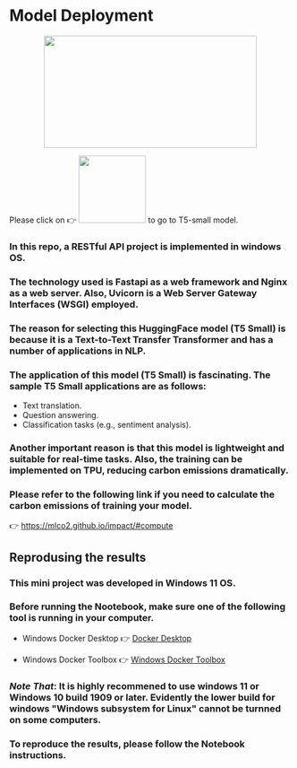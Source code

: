 # Model Deployment

<p align="center">
  <img width="380" height="200" src="https://miro.medium.com/max/1280/0*xfXDPjASztwmJlOa.gif">
</p>



Please click on 👉  [<img src="https://camo.githubusercontent.com/b253a30b83a0724f3f74f3f58236fb49ced8d7b27cb15835c9978b54e444ab08/68747470733a2f2f68756767696e67666163652e636f2f64617461736574732f68756767696e67666163652f646f63756d656e746174696f6e2d696d616765732f7265736f6c76652f6d61696e2f7472616e73666f726d6572735f6c6f676f5f6e616d652e706e67" width="120"/>](https://huggingface.co/t5-small)  to go to T5-small model.





### In this repo, a RESTful API project is implemented in windows OS.

### The technology used is Fastapi as a web framework and Nginx as a web server. Also, Uvicorn is a Web Server Gateway Interfaces (WSGI) employed. 

### The reason for selecting this HuggingFace model (T5 Small) is because it is a Text-to-Text Transfer Transformer and has a number of applications in NLP. 

### The application of this model (T5 Small) is fascinating. The sample T5 Small applications are as follows:

* Text translation.
* Question answering.
* Classification tasks (e.g., sentiment analysis).

### Another important reason is that this model is lightweight and suitable for real-time tasks. Also, the training can be implemented on TPU, reducing carbon emissions dramatically. 

### Please refer to the following link if you need to calculate the carbon emissions of training your model. 

👉 https://mlco2.github.io/impact/#compute


## Reprodusing the results

### This mini project was developed in Windows 11 OS.

### Before running the Nootebook, make sure one of the following tool is running in your computer.

* Windows Docker Desktop  👉 [Docker Desktop](https://docs.docker.com/engine/install/)


* Windows Docker Toolbox  👉 [Windows Docker Toolbox ](https://docs.bitnami.com/containers/how-to/install-docker-in-windows/)


### *Note That*: It is highly recommened to use windows 11 or Windows 10 build 1909 or later. Evidently the lower build for windows "Windows subsystem for Linux" cannot be turnned on some computers. 


### To reproduce the results, please follow the Notebook instructions. 






